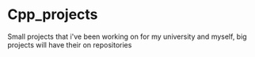 # Cpp_projects
Small projects that i've been working on for my university and myself, big projects will have their on repositories 
